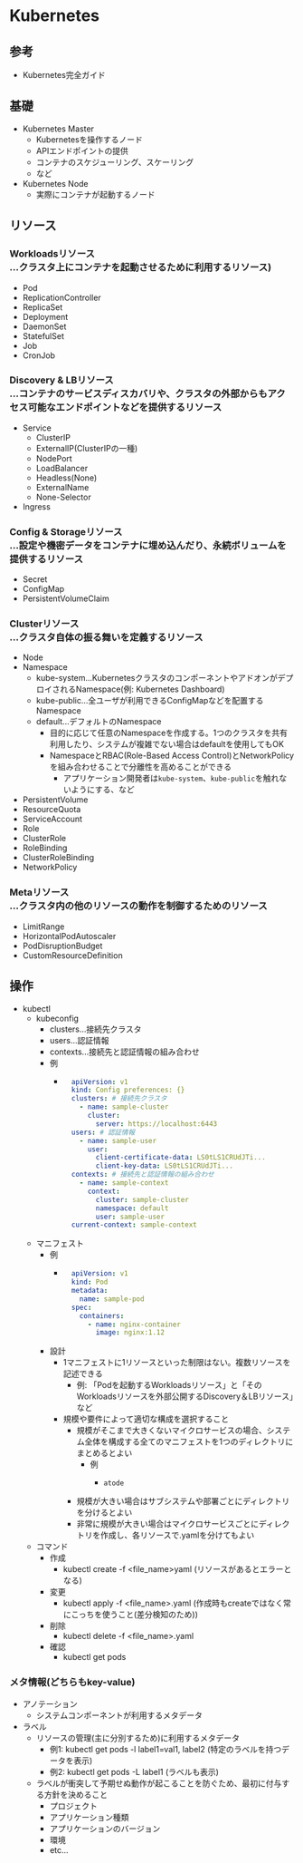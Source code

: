 # Kubernetes

## 参考

- Kubernetes完全ガイド

## 基礎

- Kubernetes Master
  - Kubernetesを操作するノード
  - APIエンドポイントの提供
  - コンテナのスケジューリング、スケーリング
  - など
- Kubernetes Node
  - 実際にコンテナが起動するノード

## リソース

### Workloadsリソース<br/>...クラスタ上にコンテナを起動させるために利用するリソース)

- Pod
- ReplicationController
- ReplicaSet
- Deployment
- DaemonSet
- StatefulSet
- Job
- CronJob

### Discovery & LBリソース<br/>...コンテナのサービスディスカバリや、クラスタの外部からもアクセス可能なエンドポイントなどを提供するリソース

- Service
  - ClusterIP
  - ExternalIP(ClusterIPの一種)
  - NodePort
  - LoadBalancer
  - Headless(None)
  - ExternalName
  - None-Selector
- Ingress

### Config & Storageリソース<br/>...設定や機密データをコンテナに埋め込んだり、永続ボリュームを提供するリソース

- Secret
- ConfigMap
- PersistentVolumeClaim

### Clusterリソース<br/>...クラスタ自体の振る舞いを定義するリソース

- Node
- Namespace
  - kube-system...KubernetesクラスタのコンポーネントやアドオンがデプロイされるNamespace(例: Kubernetes Dashboard)
  - kube-public...全ユーザが利用できるConfigMapなどを配置するNamespace
  - default...デフォルトのNamespace
    - 目的に応じて任意のNamespaceを作成する。1つのクラスタを共有利用したり、システムが複雑でない場合はdefaultを使用してもOK
    - NamespaceとRBAC(Role-Based Access Control)とNetworkPolicyを組み合わせることで分離性を高めることができる
      - アプリケーション開発者は`kube-system`、`kube-public`を触れないようにする、など
- PersistentVolume
- ResourceQuota
- ServiceAccount
- Role
- ClusterRole
- RoleBinding
- ClusterRoleBinding
- NetworkPolicy

### Metaリソース<br/>...クラスタ内の他のリソースの動作を制御するためのリソース

- LimitRange
- HorizontalPodAutoscaler
- PodDisruptionBudget
- CustomResourceDefinition

## 操作

- kubectl
  - kubeconfig
    - clusters...接続先クラスタ
    - users...認証情報
    - contexts...接続先と認証情報の組み合わせ
    - 例
      - ```yaml
          apiVersion: v1
          kind: Config preferences: {}
          clusters: # 接続先クラスタ
            - name: sample-cluster
              cluster:
                server: https://localhost:6443
          users: # 認証情報
            - name: sample-user
              user:
                client-certificate-data: LS0tLS1CRUdJTi...
                client-key-data: LS0tLS1CRUdJTi...
          contexts: # 接続先と認証情報の組み合わせ
            - name: sample-context
              context:
                cluster: sample-cluster
                namespace: default
                user: sample-user
          current-context: sample-context
        ```
  - マニフェスト
    - 例
      - ```yaml
          apiVersion: v1
          kind: Pod
          metadata:
            name: sample-pod
          spec:
            containers:
              - name: nginx-container
                image: nginx:1.12
        ```
    - 設計
      - 1マニフェストに1リソースといった制限はない。複数リソースを記述できる
        - 例: 「Podを起動するWorkloadsリソース」と「そのWorkloadsリソースを外部公開するDiscovery＆LBリソース」など
      - 規模や要件によって適切な構成を選択すること
        - 規模がそこまで大きくないマイクロサービスの場合、システム全体を構成する全てのマニフェストを1つのディレクトリにまとめるとよい
          - 例
            - ```plain
              atode
              ```
        - 規模が大きい場合はサブシステムや部署ごとにディレクトリを分けるとよい
        - 非常に規模が大きい場合はマイクロサービスごとにディレクトリを作成し、各リソースで.yamlを分けてもよい
  - コマンド
    - 作成
      - kubectl create -f \<file_name\>yaml (リソースがあるとエラーとなる)
    - 変更
      - kubectl apply -f \<file_name\>.yaml (作成時もcreateではなく常にこっちを使うこと(差分検知のため))
    - 削除
      - kubectl delete -f \<file_name\>.yaml
    - 確認
      - kubectl get pods

### メタ情報(どちらもkey-value)

- アノテーション
  - システムコンポーネントが利用するメタデータ
- ラベル
  - リソースの管理(主に分別するため)に利用するメタデータ
    - 例1: kubectl get pods -l label1=val1, label2 (特定のラベルを持つデータを表示)
    - 例2: kubectl get pods -L label1 (ラベルも表示)
  - ラベルが衝突して予期せぬ動作が起こることを防ぐため、最初に付与する方針を決めること
    - プロジェクト
    - アプリケーション種類
    - アプリケーションのバージョン
    - 環境
    - etc...
